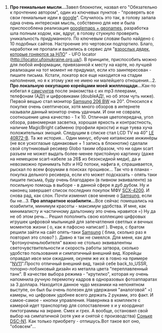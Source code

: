 1. <b>Про гениальные мысли...</b>Завел блокнотик, назвал его "Обязательно к прочтению автором", один из ключевых пунктов - "проверять все свои гениальные идеи в <a href="http://google.com">google</a>". Случилось это так, в голову запала одна очень интересная мысль, собственно для нее и была приспособлена реализация <a href="/index.php?post=73">googlemaps + geonames</a>, разработка шла полным ходом, как, вдруг, в голову стукнуло проверить уникальность придуманного. По ключевым словам было найдено с 10 подобных сайтов. Настроение это чертовски подпортило. Благо, наработки не пропали и вылились в сервис для "<a href="http://ufoinukraine.org.ua/">взрослых дядек, которые гоняются за НЛО</a>" - UFO locator (<a href="http://locator.ufoinukraine.org.ua/">http://locator.ufoinukraine.org.ua/</a>). В принципе, приспособить можно для любой информации, привязанной к месту на карте, но лучшей реализации на тот момент не придумал, если кто заинтересован - пишите письма. Кстати, локатор все еще находится на стадии наполнения, но я к этому уже не имею ни малейшего отношения...2. <b>Про локальную оккупацию корейцами моей жилплощади...</b>Как-то избегал я <a href='http://samsung.ru'>самсунгов</a> после знакомства с их mp3 плеерами, телефонам (АД!) и цифровиками (doubleAД!, но об этом чуть ниже). Первой вещью стал монитор <a href="http://www.samsung.ru/products/computers/displays/lcd-20/206bw/">Samsung 206 BW</a> на 20". Относился к покупке очень скептически, хотя много обзоров в интернете называли данный монитор очень удачным. И они не соврали, соотношение цена качество - 1 к 10. Отличная цветопередача, угол обзора, равномерная засветка, хорошая яркость и контрастность, наличие MagicBright сабменю (профили яркости) и еще туева хуча положительных эмоций. Следущим в списке стал LCD TV на 40" <a href="http://www.samsung.ru/products/audio-video/tv/lcd/le-40r72-b/">LE 40R72-B</a>. Та же история... Один минус, ебучие китаянские инжинёры (не все ускоглазые одинаковые + 1 запись в блокнотик) сделали свой спутниковый ресивер Globo таким образом, что ни один scart разъем не может выдать более-менее пристойную картинку (даже на немецком scart-кабеле за 26$ из безоксидной меди), да и невозможно принимать hdtv и HQ потоки, нафига я, спрашивается, рыскал по всем форумам в поисках прошивок... Так что в планах - покупка дельного ресивера, если кто может подсказать - опять таки пишите письма, буду очень благодарен (в пивном эквиваленте) за посильную помощь в выборе - в данной сфере я дуб дубом. Ну и наконец завершает список последних покупок МФУ <a href="http://www.samsung.ru/products/computers/all-in-one/laser/scx-4200/">SCX-4200</a>. И снова рад, как слон. Почти изменил свое мнение о <a href='http://samsung.ru'>Samsung</a>, если бы не...3. <b>Про аппаратное юзабилити...</b>Все сейчас помешались на юзабилити, минимум красоты - максимум удобства. И мне, как минималисту и частичному дальтонику это очень нравится =) Ну да не об этом речь... Решил пополнить свою коллекцию цифровых игрушек цифровой мыльницей для запечатления светлых и вечных моментов жизни ( о, как я пафосно написал! ). Вчера, с братом решили зайти на сайт опять-таки <a href='http://samsung.ru'>Samsung</a> ( блиа, сколько раз я повторил это слово? ). Давно я так не смеялся. Для меня, как для "фото<i>нуочень</i>любителя" важно не столько эквивалентны светочувствительности и скорость работы затвора, сколько удобство пользования и симпатичный внешний вид. Корейцы оправдал ивсе мои ожидания, окунем же их в говно на примере "<a href="http://www.samsung.ru/products/audio-video/photo/nv11/">NV11</a>".Просто отличный внешний вид, такой себе back_to_USSR, топорно-лобзиковый дизайн из металла цвета "переплавленный танк". В качестве выбора режима - "крутилко", которая ну очень напомнила ручную перемотку кадров в одноразовых фотоаппаратах за 3 доллара. Находится данное чудо механики на непонятном выступе, он был бы очень полезен для удержания "аналоговой" =) камеры, но цифровик удобнее всего держать 2 руками, это факт. И самое-самое - кнопки управления. Наверняка в комплекте с камерой идет транспортир для сопоставление x и y координат пиктограммы на экране. Смех и грех. А вообще, остановил свой выбор на симпатичной (хотя уже и снятой с производства) <a href="http://www.sony.ru/view/ShowProduct.action?product=DSC-N1&site=odw_ru_RU&pageType=Overview&imageType=3D&category=DCC+Digital+Still+Cameras">Соньке DSC-N1</a>. Как только приобрету - отпишусь.Вот такое вот оно, "обовсем"...